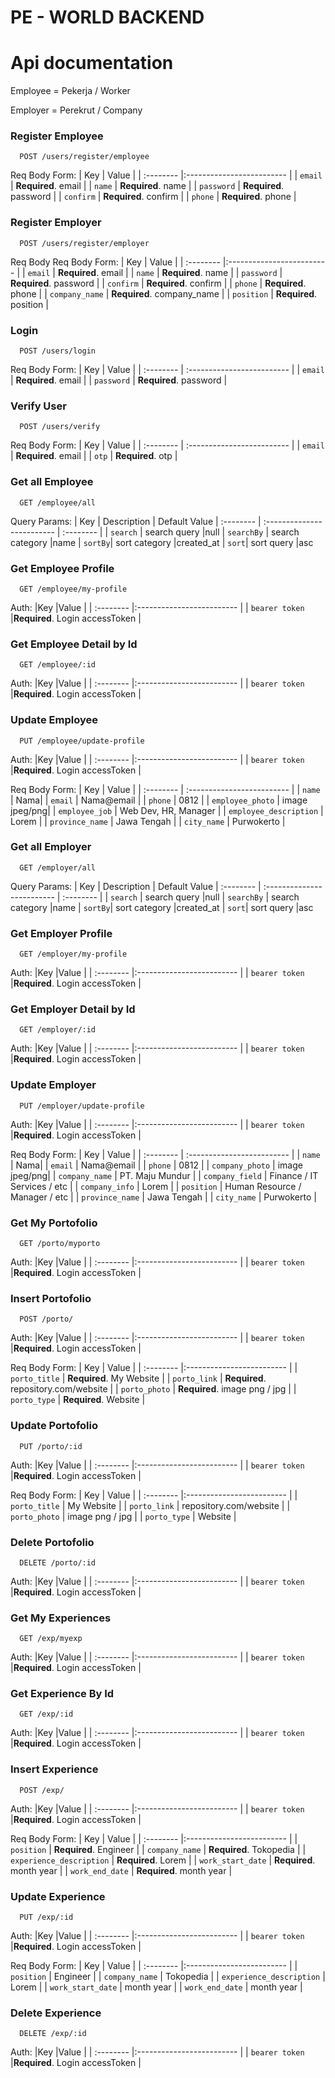 # PE - WORLD BACKEND

# Api documentation
Employee = Pekerja / Worker

Employer = Perekrut / Company

### Register Employee
```http
  POST /users/register/employee
```
Req Body Form: 
| Key | Value |
| :-------- |:------------------------- |
| `email` | **Required**. email |
| `name` | **Required**. name |
| `password` | **Required**. password |
| `confirm` | **Required**. confirm |
| `phone` | **Required**. phone |

### Register Employer
```http
  POST /users/register/employer
```
Req Body Req Body Form: 
| Key | Value |
| :-------- |:------------------------- |
| `email` | **Required**. email |
| `name` | **Required**. name |
| `password` | **Required**. password |
| `confirm` | **Required**. confirm |
| `phone` | **Required**. phone |
| `company_name` | **Required**. company_name |
| `position` | **Required**. position |

### Login
```http
  POST /users/login
```
Req Body Form: 
| Key | Value |
| :-------- | :------------------------- |
| `email` | **Required**. email |
| `password` | **Required**. password |

### Verify User
```http
  POST /users/verify
```
Req Body Form: 
| Key | Value |
| :-------- | :------------------------- |
| `email` | **Required**. email |
| `otp` | **Required**. otp |

### Get all Employee

```http
  GET /employee/all
```
Query Params: 
| Key | Description | Default Value
| :-------- | :------------------------- | :-------- |
| `search` | search query  |null
| `searchBy` | search category |name
| `sortBy`| sort category |created_at
| `sort`| sort query |asc


### Get Employee Profile

```http
  GET /employee/my-profile
```
Auth:
|Key |Value                |
| :-------- |:------------------------- |
| `bearer token` |**Required**. Login accessToken |

### Get Employee Detail by Id

```http
  GET /employee/:id
```
Auth:
|Key |Value                |
| :-------- |:------------------------- |
| `bearer token` |**Required**. Login accessToken |

### Update Employee
```http
  PUT /employee/update-profile
```
Auth:
|Key |Value                |
| :-------- |:------------------------- |
| `bearer token` |**Required**. Login accessToken |

Req Body Form: 
| Key | Value |
| :-------- | :------------------------- |
| `name` | Nama|
| `email` | Nama@email |
| `phone` | 0812 |
| `employee_photo` | image jpeg/png|
| `employee_job` | Web Dev, HR, Manager |
| `employee_description` | Lorem |
| `province_name` | Jawa Tengah |
| `city_name` | Purwokerto |

### Get all Employer

```http
  GET /employer/all
```
Query Params: 
| Key | Description | Default Value
| :-------- | :------------------------- | :-------- |
| `search` | search query  |null
| `searchBy` | search category |name
| `sortBy`| sort category |created_at
| `sort`| sort query |asc


### Get Employer Profile

```http
  GET /employer/my-profile
```
Auth:
|Key |Value                |
| :-------- |:------------------------- |
| `bearer token` |**Required**. Login accessToken |

### Get Employer Detail by Id

```http
  GET /employer/:id
```
Auth:
|Key |Value                |
| :-------- |:------------------------- |
| `bearer token` |**Required**. Login accessToken |

### Update Employer
```http
  PUT /employer/update-profile
```
Auth:
|Key |Value                |
| :-------- |:------------------------- |
| `bearer token` |**Required**. Login accessToken |

Req Body Form: 
| Key | Value |
| :-------- | :------------------------- |
| `name` | Nama|
| `email` | Nama@email |
| `phone` | 0812 |
| `company_photo` | image jpeg/png|
| `company_name` | PT. Maju Mundur |
| `company_field` | Finance / IT Services / etc |
| `company_info` | Lorem |
| `position` | Human Resource / Manager / etc |
| `province_name` | Jawa Tengah |
| `city_name` | Purwokerto |

### Get My Portofolio

```http
  GET /porto/myporto
```
Auth:
|Key |Value                |
| :-------- |:------------------------- |
| `bearer token` |**Required**. Login accessToken |

### Insert Portofolio

```http
  POST /porto/
```
Auth:
|Key |Value                |
| :-------- |:------------------------- |
| `bearer token` |**Required**. Login accessToken |

Req Body Form: 
| Key | Value |
| :-------- |:------------------------- |
| `porto_title` | **Required**. My Website |
| `porto_link` | **Required**. repository.com/website |
| `porto_photo` | **Required**. image png / jpg |
| `porto_type` | **Required**. Website |

### Update Portofolio

```http
  PUT /porto/:id
```
Auth:
|Key |Value                |
| :-------- |:------------------------- |
| `bearer token` |**Required**. Login accessToken |

Req Body Form: 
| Key | Value |
| :-------- |:------------------------- |
| `porto_title` |  My Website |
| `porto_link` |  repository.com/website |
| `porto_photo` |  image png / jpg |
| `porto_type` |  Website |

### Delete Portofolio
```http
  DELETE /porto/:id
```
Auth:
|Key |Value                |
| :-------- |:------------------------- |
| `bearer token` |**Required**. Login accessToken |


### Get My Experiences

```http
  GET /exp/myexp
```
Auth:
|Key |Value                |
| :-------- |:------------------------- |
| `bearer token` |**Required**. Login accessToken |

### Get Experience By Id
```http
  GET /exp/:id
```
Auth:
|Key |Value                |
| :-------- |:------------------------- |
| `bearer token` |**Required**. Login accessToken |

### Insert Experience

```http
  POST /exp/
```
Auth:
|Key |Value                |
| :-------- |:------------------------- |
| `bearer token` |**Required**. Login accessToken |

Req Body Form: 
| Key | Value |
| :-------- |:------------------------- |
| `position` | **Required**. Engineer |
| `company_name` | **Required**. Tokopedia |
| `experience_description` | **Required**. Lorem |
| `work_start_date` | **Required**. month year |
| `work_end_date` | **Required**. month year |

### Update Experience
```http
  PUT /exp/:id
```
Auth:
|Key |Value                |
| :-------- |:------------------------- |
| `bearer token` |**Required**. Login accessToken |

Req Body Form: 
| Key | Value |
| :-------- |:------------------------- |
| `position` | Engineer |
| `company_name` | Tokopedia |
| `experience_description` | Lorem |
| `work_start_date` | month year |
| `work_end_date` | month year |

### Delete Experience
```http
  DELETE /exp/:id
```
Auth:
|Key |Value                |
| :-------- |:------------------------- |
| `bearer token` |**Required**. Login accessToken |